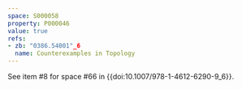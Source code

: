 ```yaml
---
space: S000058
property: P000046
value: true
refs:
- zb: "0386.54001"_6
  name: Counterexamples in Topology
---
```


See item #8 for space #66 in {{doi:10.1007/978-1-4612-6290-9_6}}.
